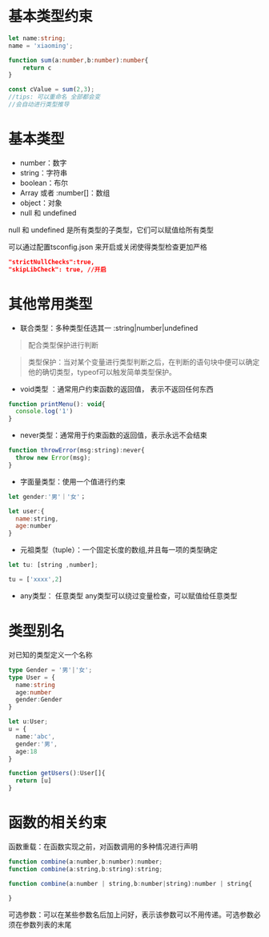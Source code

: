 # 基本类型约束

```ts
let name:string;
name = 'xiaoming';

function sum(a:number,b:number):number{
	return c
}

const cValue = sum(2,3);
//tips: 可以重命名 全部都会变
//会自动进行类型推导
```



# 基本类型

- number：数字
- string：字符串
- boolean：布尔
- Array<number> 或者 :number[]：数组 
- object：对象
- null 和 undefined 

null 和 undefined 是所有类型的子类型，它们可以赋值给所有类型 

可以通过配置tsconfig.json 来开启或关闭使得类型检查更加严格

```json
"strictNullChecks":true,
"skipLibCheck": true, //开启
```



# 其他常用类型

- 联合类型：多种类型任选其一  :string|number|undefined

> 配合类型保护进行判断

>  类型保护：当对某个变量进行类型判断之后，在判断的语句块中便可以确定他的确切类型，typeof可以触发简单类型保护。

- void类型 ：通常用户约束函数的返回值， 表示不返回任何东西

```js
function printMenu(): void{
  console.log('1')
}
```

- never类型：通常用于约束函数的返回值，表示永远不会结束

```js
function throwError(msg:string):never{
  throw new Error(msg);
}
```



- 字面量类型：使用一个值进行约束 

```js
let gender:'男'｜'女'；

let user:{
  name:string,
  age:number
}
```

- 元祖类型（tuple）：一个固定长度的数组,并且每一项的类型确定

```js
let tu: [string ,number];

tu = ['xxxx',2]
```

- any类型： 任意类型 any类型可以绕过变量检查，可以赋值给任意类型

# 类型别名

对已知的类型定义一个名称

```ts
type Gender = '男'|'女';
type User = {
  name:string
  age:number
  gender:Gender
}

let u:User;
u = {
  name:'abc',
  gender:'男',
  age:18
}

function getUsers():User[]{
  return [u]
}
```



# 函数的相关约束

函数重载：在函数实现之前，对函数调用的多种情况进行声明

```js
function combine(a:number,b:number):number;
function combine(a:string,b:string):string;

function combine(a:number | string,b:number|string):number | string{
  
}
```



可选参数：可以在某些参数名后加上问好，表示该参数可以不用传递。可选参数必须在参数列表的末尾